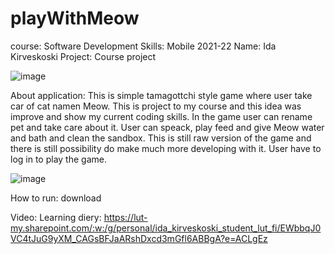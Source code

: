 # playWithMeow


course: Software Development Skills: Mobile 2021-22
Name: Ida Kirveskoski
Project: Course project

![image](https://user-images.githubusercontent.com/78799868/173347950-b107c578-6053-43ae-914f-f1872dd00395.png)

About application: This is simple tamagottchi style game where user take car of cat namen Meow. This is project to my course and this idea was improve and show my current coding skills. In the game user can rename pet and take care about it. User can speack, play feed and give Meow water and bath and clean the sandbox. This is still raw version of the game and there is still possibility do make much more developing with it. User have to log in to play the game.

![image](https://user-images.githubusercontent.com/78799868/173347834-22278ffe-e53d-4123-9316-2b1e0c1c9d13.png)



How to run: download 



Video: 
Learning diery: https://lut-my.sharepoint.com/:w:/g/personal/ida_kirveskoski_student_lut_fi/EWbbqJ0VC4tJuG9yXM_CAGsBFJaARshDxcd3mGfl6ABBgA?e=ACLgEz
